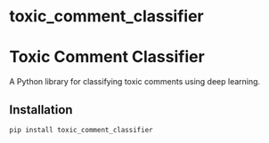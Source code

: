 # toxic_comment_classifier

# Toxic Comment Classifier

A Python library for classifying toxic comments using deep learning.

## Installation

```bash
pip install toxic_comment_classifier
```

